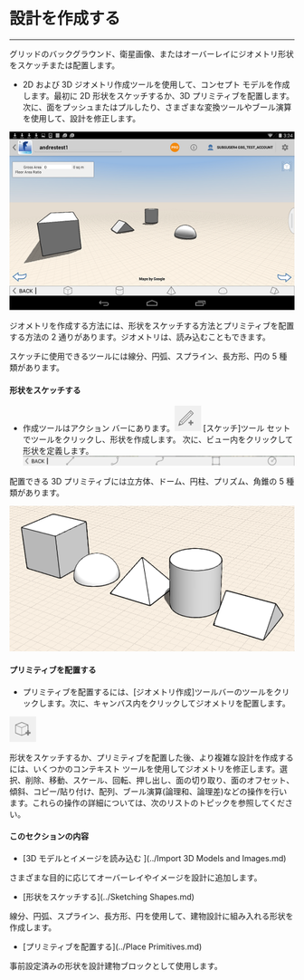 

# 設計を作成する

---

グリッドのバックグラウンド、衛星画像、またはオーバーレイにジオメトリ形状をスケッチまたは配置します。

* 2D および 3D ジオメトリ作成ツールを使用して、コンセプト モデルを作成します。最初に 2D 形状をスケッチするか、3D プリミティブを配置します。次に、面をプッシュまたはプルしたり、さまざまな変換ツールやブール演算を使用して、設計を修正します。

![](Images/GUID-9ECE5E21-CE80-4E59-906B-227B82516420-low.png)

ジオメトリを作成する方法には、形状をスケッチする方法とプリミティブを配置する方法の 2 通りがあります。ジオメトリは、読み込むこともできます。

スケッチに使用できるツールには線分、円弧、スプライン、長方形、円の 5 種類があります。

#### 形状をスケッチする

* 作成ツールはアクション バーにあります。![](Images/GUID-2169442F-2209-4360-9D74-5A45A0260914-low.png) [スケッチ]ツール セットでツールをクリックし、形状を作成します。 次に、ビュー内をクリックして形状を定義します。![](Images/GUID-A3EAB6DF-C3B7-4427-96C2-6D8844A568E1-low.png)

配置できる 3D プリミティブには立方体、ドーム、円柱、プリズム、角錐の 5 種類があります。

![](Images/GUID-D7198AD2-9AC0-49EE-B6D7-3A467D0DCF68-low.png)

#### プリミティブを配置する

* プリミティブを配置するには、[ジオメトリ作成]ツールバーのツールをクリックします。次に、キャンバス内をクリックしてジオメトリを配置します。

![](Images/GUID-9E290793-7F4C-441F-9C70-C6D928173D08-low.png)

形状をスケッチするか、プリミティブを配置した後、より複雑な設計を作成するには、いくつかのコンテキスト ツールを使用してジオメトリを修正します。選択、削除、移動、スケール、回転、押し出し、面の切り取り、面のオフセット、傾斜、コピー/貼り付け、配列、ブール演算(論理和、論理差)などの操作を行います。これらの操作の詳細については、次のリストのトピックを参照してください。

#### このセクションの内容

* [3D モデルとイメージを読み込む ](../Import 3D Models and Images.md)

さまざまな目的に応じてオーバーレイやイメージを設計に追加します。

* [形状をスケッチする](../Sketching Shapes.md)

線分、円弧、スプライン、長方形、円を使用して、建物設計に組み入れる形状を作成します。

* [プリミティブを配置する](../Place Primitives.md)

事前設定済みの形状を設計建物ブロックとして使用します。


